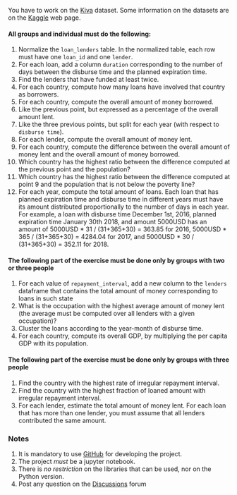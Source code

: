 You have to work on  the [Kiva](https://drive.google.com/file/d/1-tJtnIbo1Rt-F1XfoWGVkmBXiI-ciuRx/view?usp=sharing)
dataset.
Some information on the datasets are on the [Kaggle](https://www.kaggle.com/gaborfodor/additional-kiva-snapshot) web page.

#### All groups and individual must do the following:

1.  Normalize the `loan_lenders` table. In the normalized table, each row must have one `loan_id` and one `lender`.
1.  For each loan, add a column `duration` corresponding to the number of days between the disburse time and the planned
    expiration time.
1.  Find the lenders that have funded at least twice.
1.  For each country, compute how many loans have involved that country as borrowers.
1.  For each country, compute the overall amount of money borrowed.
1.  Like the previous point, but expressed as a percentage of the overall amount lent.
1.  Like the three previous points, but split for each year (with respect to `disburse time`).
1.  For each lender, compute the overall amount of money lent.
1.  For each country, compute the difference between the overall amount of money lent and the overall amount of money
    borrowed.
1.  Which country has the highest ratio between the difference computed at the previous point and the population?
1.  Which country has the highest ratio between the difference computed at  point 9 and the population that is
    not below the poverty line?
1.  For each year, compute the total amount of loans. Each loan that has planned expiration time and disburse time in
    different years must have its amount distributed proportionally to the number of days in each year. For example, a
    loan with disburse time December 1st, 2016, planned expiration time January 30th 2018, and amount 5000USD has an
    amount of 5000USD * 31 / (31+365+30) = 363.85 for 2016, 5000USD * 365 / (31+365+30) = 4284.04 for 2017, and 5000USD * 30 /
    (31+365+30) = 352.11 for 2018.

#### The following part of the exercise must be done only by groups with two or three people

1.  For each value of `repayment_interval`, add a new column to the `lenders` dataframe that contains the total amount
    of money corresponding to loans in such state
1.  What is the occupation with the highest average amount of money lent (the average must be computed over all lenders
    with a given occupation)?
1.  Cluster the loans according to the year-month of disburse time.
1.  For each country, compute its overall GDP, by multiplying the per capita GDP with its population.

#### The following part of the exercise must be done only by groups with three people

1.  Find the country with the highest rate of irregular repayment interval.
1.  Find the country with the highest fraction of loaned amount with irregular repayment interval.
1.  For each lender, estimate the total amount of money lent. For each loan that has more than one lender, you must
    assume that all lenders contributed the same amount.

### Notes

1.  It is mandatory to use [GitHub](https://www.github.com) for developing the project.
1.  The project *must* be a jupyter notebook. 
1.  There is *no restriction* on the libraries that can be used, nor on the Python version.
1.  Post any question on the [Discussions](https://elearning.unimib.it/mod/forum/view.php?id=319886) forum
